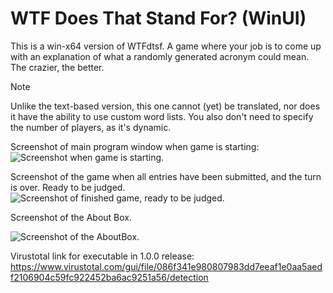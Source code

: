 # WTF Does That Stand For? (WinUI)
This is a win-x64 version of WTFdtsf. A game where your job is to come up with an explanation of what a randomly generated acronym could mean. The crazier, the better.
>[!NOTE]
>Unlike the text-based version, this one cannot (yet) be translated, nor does it have the ability to use custom word lists.
>You also don't need to specify the number of players, as it's dynamic. 

Screenshot of main program window when game is starting:
![Screenshot when game is starting.](https://imgur.com/JaPecy5.png)

Screenshot of the game when all entries have been submitted, and the turn is over. Ready to be judged.
![Screenshot of finished game, ready to be judged.](https://imgur.com/undvTE2.png)

Screenshot of the About Box.

![Screenshot of the AboutBox.](https://imgur.com/Fcl0Cnv.png)

Virustotal link for executable in 1.0.0 release: https://www.virustotal.com/gui/file/086f341e980807983dd7eeaf1e0aa5aedf2106904c59fc922452ba6ac9251a56/detection
